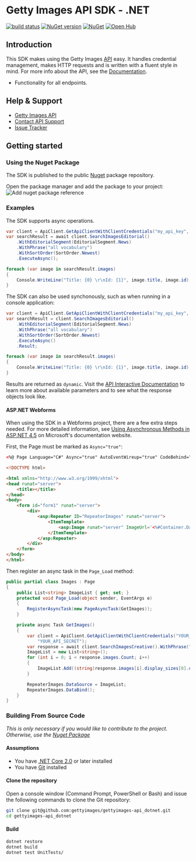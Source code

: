 # Getty Images API SDK - .NET
[![build status](https://travis-ci.org/gettyimages/gettyimages-api_dotnet.svg?branch=master)](https://travis-ci.org/gettyimages/gettyimages-api_dotnet)
[![NuGet version](https://badge.fury.io/nu/gettyimages.api.svg)](https://badge.fury.io/nu/gettyimages.api)
[![NuGet](https://img.shields.io/nuget/dt/GettyImages.Api.svg?style=flat-square)](https://www.nuget.org/packages/gettyimages.api)
[![Open Hub](https://img.shields.io/badge/Open-Hub-0185CA.svg)](https://www.openhub.net/p/gettyimages-api_dotnet)


## Introduction
This SDK makes using the Getty Images [API](http://developers.gettyimages.com) easy. It handles credential management, makes HTTP requests and is written with a fluent style in mind. For more info about the API, see the [Documentation](https://developers.gettyimages.com/api/).

* Functionality for all endpoints.

## Help & Support

* [Getty Images API](http://developers.gettyimages.com/)
* [Contact API Support](mailto:apisupport@gettyimages.com)
* [Issue Tracker](https://github.com/gettyimages/gettyimages-api_dotnet/issues)

## Getting started
### Using the Nuget Package
The SDK is published to the public [Nuget](https://www.nuget.org/packages/GettyImages.Api/) package repository.

Open the package manager and add the package to your project:
![Add nuget package reference](https://raw.githubusercontent.com/gettyimages/gettyimages-api_dotnet/master/nuget-add-ref.png)

### Examples
The SDK supports async operations.
```csharp
var client = ApiClient.GetApiClientWithClientCredentials("my_api_key", "my_api_secret");
var searchResult = await client.SearchImagesEditorial()
    .WithEditorialSegment(EditorialSegment.News)
    .WithPhrase("all vocabulary")
    .WithSortOrder(SortOrder.Newest)
    .ExecuteAsync();

foreach (var image in searchResult.images)
{
    Console.WriteLine("Title: {0} \r\nId: {1}", image.title, image.id);
}
````

The SDK can also be used synchonously, such as when running in a console application:

```csharp
var client = ApiClient.GetApiClientWithClientCredentials("my_api_key", "my_api_secret");
var searchResult = client.SearchImagesEditorial()
    .WithEditorialSegment(EditorialSegment.News)
    .WithPhrase("all vocabulary")
    .WithSortOrder(SortOrder.Newest)
    .ExecuteAsync()
    .Result;

foreach (var image in searchResult.images)
{
    Console.WriteLine("Title: {0} \r\nId: {1}", image.title, image.id);
}

````

Results are returned as `dynamic`. Visit the [API Interactive Documentation](https://api.gettyimages.com/swagger) to learn more about available parameters and to see what the response objects look like.

#### ASP.NET Webforms

When using the SDK in a Webforms project, there are a few extra steps needed. For more detailed information, see [Using Asynchronous Methods in ASP.NET 4.5](https://docs.microsoft.com/en-us/aspnet/web-forms/overview/performance-and-caching/using-asynchronous-methods-in-aspnet-45) on Microsoft's documentation website.

First, the Page must be marked as `Async="true"`:

```html
<%@ Page Language="C#" Async="true" AutoEventWireup="true" CodeBehind="Images.aspx.cs" Inherits="WebFormsSdkTest.Images" %>

<!DOCTYPE html>

<html xmlns="http://www.w3.org/1999/xhtml">
<head runat="server">
    <title></title>
</head>
<body>
    <form id="form1" runat="server">
        <div>
            <asp:Repeater ID="RepeaterImages" runat="server">
                <ItemTemplate>
                    <asp:Image runat="server" ImageUrl='<%#Container.DataItem%>'/>
                </ItemTemplate>
            </asp:Repeater>
        </div>
    </form>
</body>
</html>

```

Then register an async task in the `Page_Load` method:

```csharp
public partial class Images : Page
{
    public List<string> ImageList { get; set; }
    protected void Page_Load(object sender, EventArgs e)
    {
        RegisterAsyncTask(new PageAsyncTask(GetImages));
    }

    private async Task GetImages()
    {
        var client = ApiClient.GetApiClientWithClientCredentials("YOUR_API_KEY",
            "YOUR_API_SECRET");
        var response = await client.SearchImagesCreative().WithPhrase("tacos").ExecuteAsync();
        ImageList = new List<string>();
        for (int i = 0; i < response.images.Count; i++)
        {
            ImageList.Add((string)response.images[i].display_sizes[0].uri);
        }

        RepeaterImages.DataSource = ImageList;
        RepeaterImages.DataBind();
    }
}

```

### Building From Source Code
_This is only necessary if you would like to contribute to the project. Otherwise, use the [Nuget Package](#using-the-nuget-package)_

#### Assumptions
+ You have [.NET Core 2.0](https://www.microsoft.com/net/learn/get-started/windows) or later installed
+ You have [Git](https://git-scm.com/downloads) installed

#### Clone the repository
Open a console window (Command Prompt, PowerShell or Bash) and issue the following commands to clone the Git repository:
```sh
git clone git@github.com:gettyimages/gettyimages-api_dotnet.git
cd gettyimages-api_dotnet
```

#### Build

```sh
dotnet restore
dotnet build
dotnet test UnitTests/
```

